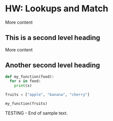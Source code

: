 # HW: Lookups and Match

More content

## This is a second level heading

More content

## Another second level heading



```python
def my_function(food):
  for x in food:
    print(x)

fruits = ["apple", "banana", "cherry"]

my_function(fruits)
```

TESTING - End of sample text. 
